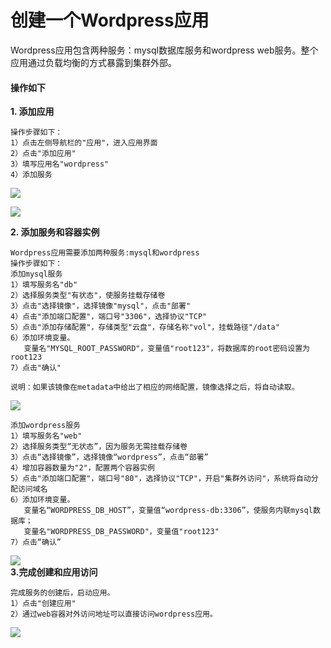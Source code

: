 # 创建一个Wordpress应用

Wordpress应用包含两种服务：mysql数据库服务和wordpress web服务。整个应用通过负载均衡的方式暴露到集群外部。

#### 操作如下

**1. 添加应用**

```
操作步骤如下：
1）点击左侧导航栏的"应用"，进入应用界面
2）点击"添加应用"
3）填写应用名"wordpress"
4）添加服务
```

![](https://raw.githubusercontent.com/kirk-enterprise/kirk-docs/master/kuai-su-shi-jian/media/wordpress-tianjiayingyong1.png)

![](https://raw.githubusercontent.com/kirk-enterprise/kirk-docs/master/kuai-su-shi-jian/media/wordpress-tianjiayingyong2.png)

**2. 添加服务和容器实例**

```
Wordpress应用需要添加两种服务:mysql和wordpress
操作步骤如下：
添加mysql服务
1）填写服务名"db"
2）选择服务类型"有状态"，使服务挂载存储卷
3）点击"选择镜像"，选择镜像"mysql"，点击"部署"
4）点击"添加端口配置"，端口号"3306"，选择协议"TCP"
5）点击"添加存储配置"，存储类型"云盘"，存储名称"vol"，挂载路径"/data"
6）添加环境变量。
   变量名"MYSQL_ROOT_PASSWORD"，变量值"root123"，将数据库的root密码设置为root123
7）点击"确认"   

说明：如果该镜像在metadata中给出了相应的网络配置，镜像选择之后，将自动读取。
```

![](https://github.com/kirk-enterprise/kirk-docs/blob/master/kuai-su-shi-jian/media/wordpress-db.gif?raw=true)

```
添加wordpress服务
1）填写服务名"web"
2）选择服务类型“无状态”，因为服务无需挂载存储卷
3）点击“选择镜像”，选择镜像“wordpress”，点击“部署”
4）增加容器数量为"2"，配置两个容器实例
5）点击"添加端口配置"，端口号"80"，选择协议"TCP"，开启"集群外访问"，系统将自动分配访问域名
6）添加环境变量。
   变量名“WORDPRESS_DB_HOST”，变量值“wordpress-db:3306”，使服务内联mysql数据库；
   变量名"WORDPRESS_DB_PASSWORD"，变量值"root123"
7）点击“确认”
```

![](https://github.com/kirk-enterprise/kirk-docs/blob/master/kuai-su-shi-jian/media/wordpress-web.gif?raw=true)  
**3.完成创建和应用访问**

```
完成服务的创建后，启动应用。
1）点击"创建应用"
2）通过web容器对外访问地址可以直接访问wordpress应用。
```
![](https://github.com/kirk-enterprise/kirk-docs/blob/master/kuai-su-shi-jian/media/wordpress-duiwaifangwendizhi.png?raw=true)


